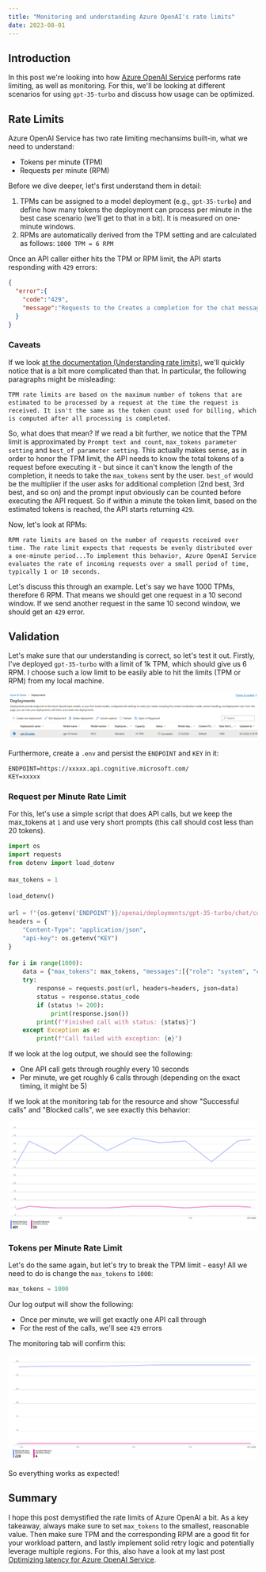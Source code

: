 ```yaml
---
title: "Monitoring and understanding Azure OpenAI's rate limits"
date: 2023-08-01
---
```

## Introduction

In this post we're looking into how [Azure OpenAI Service](https://azure.microsoft.com/en-us/products/cognitive-services/openai-service) performs rate limiting, as well as monitoring. For this, we'll be looking at different scenarios for using `gpt-35-turbo` and discuss how usage can be optimized.

## Rate Limits

Azure OpenAI Service has two rate limiting mechansims built-in, what we need to understand:

* Tokens per minute (TPM)
* Requests per minute (RPM)

Before we dive deeper, let's first understand them in detail:

1. TPMs can be assigned to a model deployment (e.g., `gpt-35-turbo`) and define how many tokens the deployment can process per minute in the best case scenario (we'll get to that in a bit). It is measured on one-minute windows.
1. RPMs are automatically derived from the TPM setting and are calculated as follows: `1000 TPM = 6 RPM`

Once an API caller either hits the TPM or RPM limit, the API starts responding with `429` errors:

```json
{
  "error":{
    "code":"429",
    "message":"Requests to the Creates a completion for the chat message Operation under Azure OpenAI API version 2023-05-15 have exceeded call rate limit of your current OpenAI S0 pricing tier. Please retry after 5 seconds. Please go here: https://aka.ms/oai/quotaincrease if you would like to further increase the default rate limit."
  }
}
```

### Caveats

If we look [at the documentation (Understanding rate limits)](https://learn.microsoft.com/en-us/azure/ai-services/openai/how-to/quota#understanding-rate-limits), we'll quickly notice that is a bit more complicated than that. In particular, the following paragraphs might be misleading:

```
TPM rate limits are based on the maximum number of tokens that are estimated to be processed by a request at the time the request is received. It isn't the same as the token count used for billing, which is computed after all processing is completed.
```

So, what does that mean? If we read a bit further, we notice that the TPM limit is approximated by `Prompt text and count`, `max_tokens parameter setting` and `best_of parameter setting`. This actually makes sense, as in order to honor the TPM limit, the API needs to know the total tokens of a request before executing it - but since it can't know the length of the completion, it needs to take the `max_tokens` sent by the user. `best_of` would be the multiplier if the user asks for additional completion (2nd best, 3rd best, and so on) and the prompt input obviously can be counted before executing the API request. So if within a minute the token limit, based on the estimated tokens is reached, the API starts returning `429`.

Now, let's look at RPMs:

```
RPM rate limits are based on the number of requests received over time. The rate limit expects that requests be evenly distributed over a one-minute period...To implement this behavior, Azure OpenAI Service evaluates the rate of incoming requests over a small period of time, typically 1 or 10 seconds.
```

Let's discuss this through an example. Let's say we have 1000 TPMs, therefore 6 RPM. That means we should get one request in a 10 second window. If we send another request in the same 10 second window, we should get an `429` error.


## Validation

Let's make sure that our understanding is correct, so let's test it out. Firstly, I've deployed `gpt-35-turbo` with a limit of 1k TPM, which should give us 6 RPM. I choose such a low limit to be easily able to hit the limits (TPM or RPM) from my local machine.

![Azure OpenAI Service Model Deployment with 1k TPM](/images/turbo_model_deployment_1k_tpm.png "Azure OpenAI Service Model Deployment with 1k TPM")

Furthermore, create a `.env` and persist the `ENDPOINT` and `KEY` in it:
```
ENDPOINT=https://xxxxx.api.cognitive.microsoft.com/
KEY=xxxxx
```

### Request per Minute Rate Limit

For this, let's use a simple script that does API calls, but we keep the max_tokens at `1` and use very short prompts (this call should cost less than 20 tokens).

```python
import os
import requests
from dotenv import load_dotenv

max_tokens = 1

load_dotenv()

url = f"{os.getenv('ENDPOINT')}/openai/deployments/gpt-35-turbo/chat/completions?api-version=2023-05-15"
headers = {
    "Content-Type": "application/json",
    "api-key": os.getenv("KEY")
}

for i in range(1000):
    data = {"max_tokens": max_tokens, "messages":[{"role": "system", "content": ""},{"role": "user", "content": "Hi"}]}
    try:
        response = requests.post(url, headers=headers, json=data)
        status = response.status_code
        if (status != 200):
            print(response.json())
        print(f"Finished call with status: {status}")
    except Exception as e:
        print(f"Call failed with exception: {e}")
```

If we look at the log output, we should see the following:

* One API call gets through roughly every 10 seconds
* Per minute, we get roughly 6 calls through (depending on the exact timing, it might be 5)

If we look at the monitoring tab for the resource and show "Successful calls" and "Blocked calls", we see exactly this behavior:

![Azure OpenAI request per minute rate limit test](/images/azure_openai_requests_per_minute_test.png "Azure OpenAI request per minute rate limit test")

### Tokens per Minute Rate Limit

Let's do the same again, but let's try to break the TPM limit - easy! All we need to do is change the `max_tokens` to `1000`:

```python
max_tokens = 1000
```

Our log output will show the following:

* Once per minute, we will get exactly one API call through
* For the rest of the calls, we'll see `429` errors

The monitoring tab will confirm this:

![Azure OpenAI tokens per minute rate limit test](/images/azure_openai_max_tokens_per_minute_test.png "Azure OpenAI tokens per minute rate limit test")

So everything works as expected!

## Summary

I hope this post demystified the rate limits of Azure OpenAI a bit. As a key takeaway, always make sure to set `max_tokens` to the smallest, reasonable value. Then make sure TPM and the corresponding RPM are a good fit for your workload pattern, and lastly implement solid retry logic and potentially leverage multiple regions. For this, also have a look at my last post [Optimizing latency for Azure OpenAI Service](https://clemenssiebler.com/posts/optimizing-latency-azure-openai/).